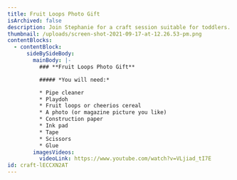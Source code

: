 ```yaml
---
title: Fruit Loops Photo Gift
isArchived: false
description: Join Stephanie for a craft session suitable for toddlers.
thumbnail: /uploads/screen-shot-2021-09-17-at-12.26.53-pm.png
contentBlocks:
  - contentBlock:
      sideBySideBody:
        mainBody: |-
          ### **Fruit Loops Photo Gift**

          ##### *You will need:*

          * Pipe cleaner 
          * Playdoh
          * Fruit loops or cheerios cereal
          * A photo (or magazine picture you like)
          * Construction paper
          * Ink pad
          * Tape
          * Scissors
          * Glue
        imagesVideos:
          videoLink: https://www.youtube.com/watch?v=VLjiad_tI7E
id: craft-lECCXN2AT
---
```

